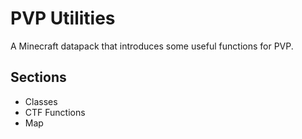 # PVP Utilities

A Minecraft datapack that introduces some useful functions for PVP.

## Sections
- Classes
- CTF Functions
- Map
